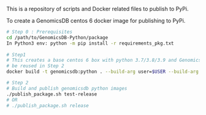 This is a repository of scripts and Docker related files to publish to PyPi.

To create a GenomicsDB centos 6 docker image for publishing to PyPi.

```bash
# Step 0 : Prerequisites
cd /path/to/GenomicsDB-Python/package
In Python3 env: python -m pip install -r requirements_pkg.txt
 
# Step1
# This creates a base centos 6 box with python 3.7/3.8/3.9 and GenomicsDB installed. This may be built once and cached to
# be reused in Step 2
docker build -t genomicsdb:python . --build-arg user=$USER --build-arg user_id=`id -u` --build-arg group_id=`id -g` --build-arg genomicsdb_branch=master

# Step 2
# Build and publish genomicsdb python images
./publish_package.sh test-release
# OR
# ./publish_package.sh release
```
